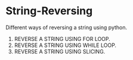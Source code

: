 # String-Reversing
Different ways of reversing a string using python.

1) REVERSE A STRING USING FOR LOOP.
2) REVERSE A STRING USING WHILE LOOP.
3) REVERSE A STRING USING SLICING.
